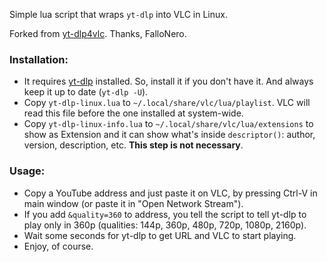 Simple lua script that wraps `yt-dlp` into VLC in Linux.

Forked from [yt-dlp4vlc](https://github.com/FalloNero/yt-dlp4vlc). Thanks, FalloNero.

### Installation:
- It requires [yt-dlp](https://github.com/yt-dlp/yt-dlp/) installed. So, install it if you don't have it. And always keep it up to date (`yt-dlp -U`).
- Copy `yt-dlp-linux.lua` to `~/.local/share/vlc/lua/playlist`. VLC will read this file before the one installed at system-wide.
- Copy `yt-dlp-linux-info.lua` to `~/.local/share/vlc/lua/extensions` to show as Extension and it can show what's inside `descriptor()`: author, version, description, etc. **This step is not necessary**.

### Usage:
- Copy a YouTube address and just paste it on VLC, by pressing Ctrl-V in main window (or paste it in "Open Network Stream").
- If you add `&quality=360` to address, you tell the script to tell yt-dlp to play only in 360p (qualities: 144p, 360p, 480p, 720p, 1080p, 2160p).
- Wait some seconds for yt-dlp to get URL and VLC to start playing.
- Enjoy, of course.
